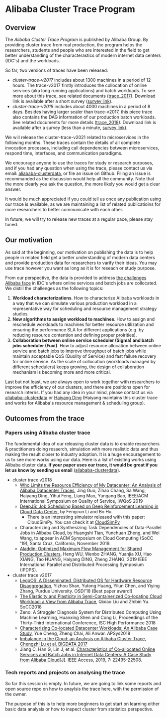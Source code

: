 # Alibaba Cluster Trace Program

## Overview

The *Alibaba Cluster Trace Program* is published by Alibaba Group. By providing cluster trace from real production, the program helps the researchers, students and people who are interested in the field to get better understanding of the characterastics of modern internet data centers (IDC's) and the workloads.

So far, two versions of traces have been released:

* *cluster-trace-v2017* includes about 1300 machines in a period of 12 hours. The trace-v2017 firstly introduces the collocation of online services (aka long running applications) and batch workloads. To see more about this trace, see related documents ([trace_2017](./cluster-trace-v2017/trace_201708.md)). Download link is available after a short survey ([survey link](https://goo.gl/forms/eOoe6DwZQpd2H5n53)).
* *cluster-trace-v2018* includes about 4000 machines in a period of 8 days. Besides having larger scaler than trace-v2017, this piece trace also contains  the DAG information of our production batch workloads. See related documents for more details ([trace_2018](./cluster-trace-v2018/trace_2018.md)). Download link is available after a survey (less than a minute, [survey link](http://alibabadeveloper.mikecrm.com/BdJtacN)).

We will release the cluster-trace-v2021 related to microservices in the following months. These traces contain the details of all complete invocation processes, including call dependencies between microservices, respond time, interfaces, and communication paradigms.

We encourage anyone to use the traces for study or research purposes, and if you had any question when using the trace, please contact us via email: [aliababa-clusterdata](mailto:alibaba-clusterdata@list.alibaba-inc.com), or file an issue on Github. Filing an issue is recommanded as the discussion would help all the community. Note that the more clearly you ask the question, the more likely you would get a clear answer.

It would be much appreciated if you could tell us once any publication using our trace is available, as we are maintaining a list of related publicatioins for more researchers to better communicate with each other.

In future, we will try to release new traces at a regular pace, please stay tuned.

## Our motivation

As said at the beginning, our motivation on publishing the data is to help people in related field get a better understanding of modern data centers and provide production data for researchers to varify their ideas. You may use trace however you want as long as it is for reseach or study purpose.

From our perspective, the data is provided to address [the challenges Alibaba face](https://github.com/alibaba/clusterdata/wiki/About-Alibaba-cluster-and-why-we-open-the-data) in IDC's where online services and batch jobs are collocated.  We distill the challenges as the following topics:

1. **Workload characterizations**. How to characterize Alibaba workloads in a way that we can simulate various production workload in a representative way for scheduling and resource management strategy studies.
2. **New algorithms to assign workload to machines**. How to assign and reschedule workloads to machines for better resource utilization and ensuring the performance SLA for different applications (e.g. by reducing resource contention and defining proper proirities).
3. **Collaboration between online service scheduler (Sigma) and batch jobs scheduler (Fuxi)**. How to adjust resource allocation between online service and batch jobs to improve throughput of batch jobs while maintain acceptable QoS (Quolity of Service) and fast failure recovery for online service. As the scale of collocation (workloads managed by different schedulers) keeps growing, the design of collaboration mechanism is becoming more and more critical.

Last but not least, we are always open to work together with researchers to improve the efficiency of our clusters, and there are positions open for research interns. If you had any idea in your mind, please contact us via [aliababa-clusterdata](mailto:alibaba-clusterdata@list.alibaba-inc.com) or [Haiyang Ding](mailto:haiyang.dhy@alibaba-inc.com) (Haiyang maintains this cluster trace and works for Alibaba's resource management & scheduling group).

## Outcomes from the trace

### Papers using Alibaba cluster trace

The fundemental idea of our releasing cluster data is to enable researchers & practitioners doing resaerch, simulation with more realistic data and thus making the result closer to industry adoption. It is a huge encouragement to us to see more works using our data. Here is a list of existing works using Alibaba cluster data. **If your paper uses our trace, it would be great if you let us know by sending us email** ([aliababa-clusterdata](mailto:alibaba-clusterdata@list.alibaba-inc.com)).

* cluster trace v2018
  * [Who Limits the Resource Efficiency of My Datacenter: An Analysis of Alibaba Datacenter Traces](https://dl.acm.org/citation.cfm?doid=3326285.3329074), Jing Guo, Zihao Chang, Sa Wang, Haiyang Ding, Yihui Feng, Liang Mao, Yungang Bao, IEEE/ACM International Symposium on Quality of Service, IWQoS 2019
  * [DeepJS: Job Scheduling Based on Deep Reinforcement Learning in Cloud Data Center](https://github.com/RobertLexis/CloudSimPy/blob/master/playground/paper/F0049-4.19.pdf), by Fengcun Li and Bo Hu.
    * There is an interesting simulator released with this paper: CloudSimPy. You can check it at [CloudSimPy](https://github.com/RobertLexis/CloudSimPy)
  * Characterizing and Synthesizing Task Dependencies of Data-Parallel Jobs in Alibaba Cloud, by Huangshi Tian, Yunchuan Zheng, and Wei Wang, to appear in ACM Symposium on Cloud Computing (SoCC '19), Santa Cruz, California, November 2019.
  * [Aladdin: Optimized Maximum Flow Management for Shared Production Clusters](https://ieeexplore.ieee.org/abstract/document/8821038), Heng WU, Wenbo ZHANG, Yuanjia XU, Hao XIANG, Tao HUANG, Haiyang DING, Zheng ZHANG, 2019 IEEE International Parallel and Distributed Processing Symposium (IPDPS).
* cluster trace v2017
  * [LegoOS: A Disseminated, Distributed OS for Hardware Resource Disaggregation](https://www.usenix.org/system/files/osdi18-shan.pdf), Yizhou Shan, Yutong Huang, Yilun Chen, and Yiying Zhang, Purdue University. OSDI'18 (Best paper award!)
  * [The Elasticity and Plasticity in Semi-Containerized Co-locating Cloud Workload: a View from Alibaba Trace](https://dl.acm.org/citation.cfm?id=3267830), Qixiao Liu and Zhibin Yu. SoCC2018
  * Zeno: A Straggler Diagnosis System for Distributed Computing Using Machine Learning, Huanxing Shen and Cong Li, Proceedings of the Thirty-Third International Conference, ISC High Performance 2018
  * [Characterizing Co-located Datacenter Workloads: An Alibaba Case Study](https://arxiv.org/pdf/1808.02919.pdf), Yue Cheng, Zheng Chai, Ali Anwar. APSys2018
  * [Imbalance in the Cloud: an Analysis on Alibaba Cluster Trace, Chengzhi Lu et al. BIGDATA 2017](http://cloud.siat.ac.cn/~ye/Imbalance_Ye_2017.pdf)
  * Jiang C, Han G, Lin J, et al. [Characteristics of Co-allocated Online Services and Batch Jobs in Internet Data Centers: A Case Study from Alibaba Cloud[J]](https://ieeexplore.ieee.org/stamp/stamp.jsp?arnumber=8636497). IEEE Access, 2019, 7: 22495-22508.

### Tech reports and projects on analysing the trace

So far this session is empty. In future, we are going to link some reports and open source repo on how to anaylsis the trace here, with the permission of the owner.

The purpose of this is to help more beginners to get start on learning either basic data analysis or how to inspect cluster from statistics perspective.

